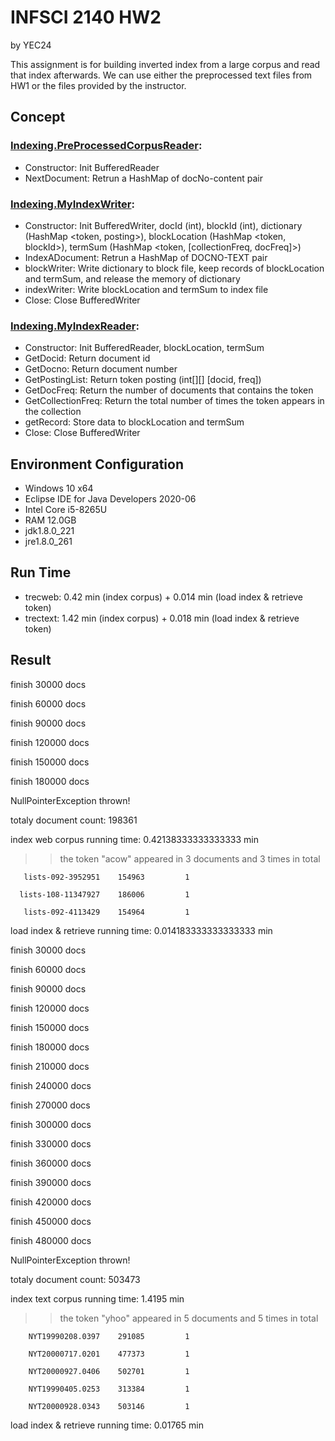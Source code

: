 # INFSCI 2140 HW2

by YEC24

This assignment is for building inverted index from a large corpus and read that index afterwards. We can use either the preprocessed text files from HW1 or the files provided by the instructor.

## Concept

### [Indexing.PreProcessedCorpusReader](https://github.com/elleech/java_pitt/blob/master/INFSCI2140/HW_INFSCI2140_2_src/Indexing/PreProcessedCorpusReader.java):

- Constructor: Init BufferedReader
- NextDocument: Retrun a HashMap of docNo-content pair

### [Indexing.MyIndexWriter](https://github.com/elleech/java_pitt/blob/master/INFSCI2140/HW_INFSCI2140_2_src/Indexing/MyIndexWriter.java):

- Constructor: Init BufferedWriter, docId (int), blockId (int), dictionary (HashMap <token, posting>), blockLocation (HashMap <token, blockId>), termSum (HashMap <token, [collectionFreq, docFreq]>)
- IndexADocument: Retrun a HashMap of DOCNO-TEXT pair
- blockWriter: Write dictionary to block file, keep records of blockLocation and termSum, and release the memory of dictionary
- indexWriter: Write blockLocation and termSum to index file
- Close: Close BufferedWriter

### [Indexing.MyIndexReader](https://github.com/elleech/java_pitt/blob/master/INFSCI2140/HW_INFSCI2140_2_src/Indexing/MyIndexReader.java):

- Constructor: Init BufferedReader, blockLocation, termSum
- GetDocid: Return document id
- GetDocno: Return document number
- GetPostingList: Return token posting (int[][] [docid, freq])
- GetDocFreq: Return the number of documents that contains the token
- GetCollectionFreq: Return the total number of times the token appears in the collection
- getRecord: Store data to blockLocation and termSum
- Close: Close BufferedWriter

## Environment Configuration

- Windows 10 x64
- Eclipse IDE for Java Developers 2020-06
- Intel Core i5-8265U
- RAM 12.0GB
- jdk1.8.0_221
- jre1.8.0_261

## Run Time

- trecweb: 0.42 min (index corpus) + 0.014 min (load index & retrieve token)
- trectext: 1.42 min (index corpus) + 0.018 min (load index & retrieve token)

## Result

finish 30000 docs

finish 60000 docs

finish 90000 docs

finish 120000 docs

finish 150000 docs

finish 180000 docs

NullPointerException thrown!

totaly document count: 198361

index web corpus running time: 0.42138333333333333 min

> > the token "acow" appeared in 3 documents and 3 times in total

       lists-092-3952951    154963         1

      lists-108-11347927    186006         1

       lists-092-4113429    154964         1

load index & retrieve running time: 0.014183333333333333 min

finish 30000 docs

finish 60000 docs

finish 90000 docs

finish 120000 docs

finish 150000 docs

finish 180000 docs

finish 210000 docs

finish 240000 docs

finish 270000 docs

finish 300000 docs

finish 330000 docs

finish 360000 docs

finish 390000 docs

finish 420000 docs

finish 450000 docs

finish 480000 docs

NullPointerException thrown!

totaly document count: 503473

index text corpus running time: 1.4195 min

> > the token "yhoo" appeared in 5 documents and 5 times in total

        NYT19990208.0397    291085         1

        NYT20000717.0201    477373         1

        NYT20000927.0406    502701         1

        NYT19990405.0253    313384         1

        NYT20000928.0343    503146         1

load index & retrieve running time: 0.01765 min

